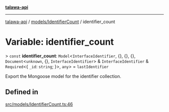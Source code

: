 [**talawa-api**](../../../README.md)

***

[talawa-api](../../../modules.md) / [models/IdentifierCount](../README.md) / identifier\_count

# Variable: identifier\_count

\> `const` **identifier\_count**: `Model`\<`InterfaceIdentifier`, \{\}, \{\}, \{\}, `Document`\<`unknown`, \{\}, `InterfaceIdentifier`\> & `InterfaceIdentifier` & `Required`\<\{ `_id`: `string`; \}\>, `any`\> = `lastIdentifier`

Export the Mongoose model for the identifier collection.

## Defined in

[src/models/IdentifierCount.ts:46](https://github.com/PalisadoesFoundation/talawa-api/blob/039b0f127fb8caa46d57186ab4b3bb27fe150903/src/models/IdentifierCount.ts#L46)
